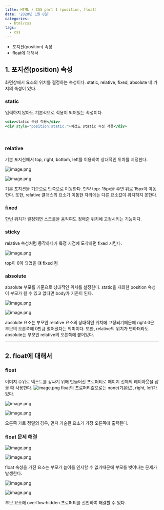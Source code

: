 ```yaml
---
title: HTML / CSS part 1 (position, float)
date: '2020년 1월 8일'
categories:
  - html/css
tags:
  - css
---
```


- 포지션(position) 속성
- float에 대해서

## 1. 포지션(position) 속성

화면상에서 요소의 위치를 결정하는 속성이다. static, relative, fixed, absolute 네 가지의 속성이 있다.

### static

입력하지 않아도 기본적으로 적용이 되어있는 속성이다.

```jsx
<div>static 속성 적용</div>
<div style="position:static;">이것도 static 속성 적용</div>
```

</br>

### relative

기본 포지션에서 top, right, bottom, left를 이용하여 상대적인 위치를 지정한다.

![image.png](https://images.velog.io/post-images/ppl8709/201d8aa0-3279-11ea-8bf4-01ed95e74660/image.png)

![image.png](https://images.velog.io/post-images/ppl8709/2b255540-3279-11ea-8bf4-01ed95e74660/image.png)

기본 포지션을 기준으로 안쪽으로 이동한다. 만약 top:-15px을 주면 위로 15px이 이동한다. 또한, relative 클래스의 요소가 이동한 자리에는 다른 요소값이 위치하지 못한다.

### fixed

한번 위치가 결정되면 스크롤을 움직여도 정해준 위치에 고정시키는 기능이다.

### sticky

relative 속성처럼 동작하다가 특정 지점에 도착하면 fixed 시킨다.

![image.png](https://images.velog.io/post-images/ppl8709/74f8d450-464a-11ea-8114-f5ac30448666/image.png)

top이 0이 되었을 떄 fixed 됨

### absolute

absolute 부모를 기준으로 상대적인 위치를 설정한다. static을 제외한 position 속성이 부모가 될 수 있고 없다면 body가 기준이 된다.

![image.png](https://images.velog.io/post-images/ppl8709/f170ec90-327a-11ea-ae41-77aa983c87d3/image.png)

![image.png](https://images.velog.io/post-images/ppl8709/fb6a0650-327a-11ea-ae41-77aa983c87d3/image.png)

absolute 요소는 부모인 relative 요소의 상대적인 위치에 고정되기때문에 right:0은 부모의 오른쪽에 0만큼 떨어졌다는 의미이다. 또한, relative의 위치가 변하더라도 absolute는 부모인 relative의 오른쪽에 붙어있다.

---

## 2. float에 대해서

### float

이미지 주위로 텍스트를 감싸기 위해 만들어진 프로퍼티로 페이지 전체의 레이아웃을 잡을 때 사용한다.
![image.png](https://images.velog.io/post-images/ppl8709/0c430100-327d-11ea-b8e7-e905b2bc0ae7/image.png)
float의 프로퍼티값으로는 none(기본값), right, left가 있다.

![image.png](https://images.velog.io/post-images/ppl8709/2c21c460-327e-11ea-a535-0537c4d62786/image.png)

![image.png](https://images.velog.io/post-images/ppl8709/3ee5ff30-327e-11ea-9bd4-af39dc5fdef1/image.png)

오른쪽 가로 정렬의 경우, 먼저 기술된 요소가 가장 오른쪽에 출력된다.

### float 문제 해결

![image.png](https://images.velog.io/post-images/ppl8709/364d4350-327f-11ea-bae4-51ae5dff4738/image.png)

![image.png](https://images.velog.io/post-images/ppl8709/3f382160-327f-11ea-bae4-51ae5dff4738/image.png)

float 속성을 가진 요소는 부모가 높이를 인지할 수 없기때문에 부모를 벗어나는 문제가 발생한다.

![image.png](https://images.velog.io/post-images/ppl8709/57829600-3280-11ea-8ba0-9d75d4f947ab/image.png)

![image.png](https://images.velog.io/post-images/ppl8709/66bf57c0-3280-11ea-8ba0-9d75d4f947ab/image.png)

부모 요소에 overflow:hidden 프로퍼티를 선언하여 해결할 수 있다.
